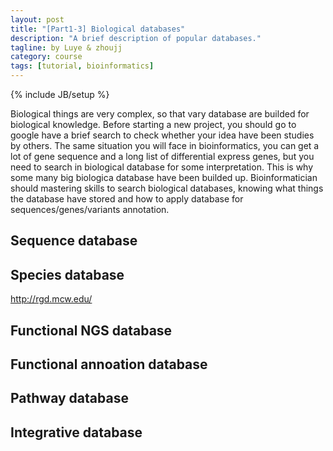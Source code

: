 ```yaml
---
layout: post
title: "[Part1-3] Biological databases"
description: "A brief description of popular databases."
tagline: by Luye & zhoujj
category: course
tags: [tutorial, bioinformatics]
---
```

{% include JB/setup %}

Biological things are very complex, so that vary database are builded for biological knowledge. Before starting a new project, you should go to google have a brief search to check whether your idea have been studies by others. The same situation you will face in bioinformatics, you can get a lot of gene sequence and a long list of differential express genes, but you need to search in biological database for some interpretation. This is why some many big biologica database have been builded up. Bioinformatician should mastering skills to search biological databases, knowing what things the database have stored and how to apply database for sequences/genes/variants annotation.   

<!--more-->

## Sequence database


## Species database

http://rgd.mcw.edu/

## Functional NGS database


## Functional annoation database


## Pathway database


## Integrative database



